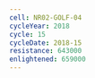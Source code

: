```yaml
---
cell: NR02-GOLF-04
cycleYear: 2018
cycle: 15
cycleDate: 2018-15
resistance: 643000
enlightened: 659000 
---
```

      